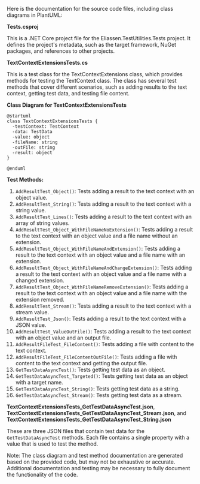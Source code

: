 Here is the documentation for the source code files, including class diagrams in PlantUML:

**Tests.csproj**

This is a .NET Core project file for the Eliassen.TestUtilities.Tests project. It defines the project's metadata, such as the target framework, NuGet packages, and references to other projects.

**TextContextExtensionsTests.cs**

This is a test class for the TextContextExtensions class, which provides methods for testing the TextContext class. The class has several test methods that cover different scenarios, such as adding results to the text context, getting test data, and testing file content.

**Class Diagram for TextContextExtensionsTests**

```plantuml
@startuml
class TextContextExtensionsTests {
  -testContext: TestContext
  -data: TestData
  -value: object
  -fileName: string
  -outFile: string
  -result: object
}

@enduml
```

**Test Methods:**

1. `AddResultTest_Object()`: Tests adding a result to the text context with an object value.
2. `AddResultTest_String()`: Tests adding a result to the text context with a string value.
3. `AddResultTest_Lines()`: Tests adding a result to the text context with an array of string values.
4. `AddResultTest_Object_WithFileNameNoExtension()`: Tests adding a result to the text context with an object value and a file name without an extension.
5. `AddResultTest_Object_WithFileNameAndExtension()`: Tests adding a result to the text context with an object value and a file name with an extension.
6. `AddResultTest_Object_WithFileNameAndChangeExtension()`: Tests adding a result to the text context with an object value and a file name with a changed extension.
7. `AddResultTest_Object_WithFileNameRemoveExtension()`: Tests adding a result to the text context with an object value and a file name with the extension removed.
8. `AddResultTest_Stream()`: Tests adding a result to the text context with a stream value.
9. `AddResultTest_Json()`: Tests adding a result to the text context with a JSON value.
10. `AddResultTest_ValueOutFile()`: Tests adding a result to the text context with an object value and an output file.
11. `AddResultFileTest_FileContent()`: Tests adding a file with content to the text context.
12. `AddResultFileTest_FileContentOutFile()`: Tests adding a file with content to the text context and getting the output file.
13. `GetTestDataAsyncTest()`: Tests getting test data as an object.
14. `GetTestDataAsyncTest_Targeted()`: Tests getting test data as an object with a target name.
15. `GetTestDataAsyncTest_String()`: Tests getting test data as a string.
16. `GetTestDataAsyncTest_Stream()`: Tests getting test data as a stream.

**TextContextExtensionsTests_GetTestDataAsyncTest.json**, **TextContextExtensionsTests_GetTestDataAsyncTest_Stream.json**, and **TextContextExtensionsTests_GetTestDataAsyncTest_String.json**

These are three JSON files that contain test data for the `GetTestDataAsyncTest` methods. Each file contains a single property with a value that is used to test the method.

Note: The class diagram and test method documentation are generated based on the provided code, but may not be exhaustive or accurate. Additional documentation and testing may be necessary to fully document the functionality of the code.